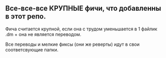 ## Все-все-все КРУПНЫЕ фичи, что добавленны в этот репо.

Фича считается крупной, если она с трудом уменьшается в 1 файлик .dm + она не является переводом.

Все переводы и мелкие фиксы (они же реверты) идут в свои соответсвующие папки.
